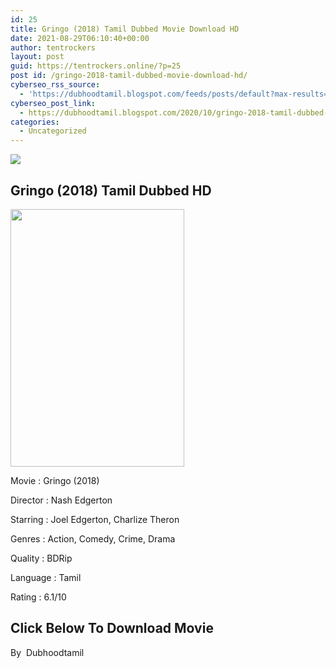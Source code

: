 ```yaml
---
id: 25
title: Gringo (2018) Tamil Dubbed Movie Download HD
date: 2021-08-29T06:10:40+00:00
author: tentrockers
layout: post
guid: https://tentrockers.online/?p=25
post id: /gringo-2018-tamil-dubbed-movie-download-hd/
cyberseo_rss_source:
  - 'https://dubhoodtamil.blogspot.com/feeds/posts/default?max-results=150&start-index=1'
cyberseo_post_link:
  - https://dubhoodtamil.blogspot.com/2020/10/gringo-2018-tamil-dubbed-movie-download.html
categories:
  - Uncategorized
---
```

<div class="media_block">
  <img src="https://1.bp.blogspot.com/-NSgBM1qqrbs/X5ER6O0YwaI/AAAAAAAACz0/5iwQJaLu6DMOQB3cxoMl5bu1S9O8x6S5QCNcBGAsYHQ/s72-w278-h412-c/MV5BMjAyMTk2MTQ3Ml5BMl5BanBnXkFtZTgwNDQ2ODE0NDM%2540._V1_.jpg" class="media_thumbnail" />
</div>

## Gringo (2018) Tamil Dubbed HD

<div class="separator">
  <a href="https://1.bp.blogspot.com/-NSgBM1qqrbs/X5ER6O0YwaI/AAAAAAAACz0/5iwQJaLu6DMOQB3cxoMl5bu1S9O8x6S5QCNcBGAsYHQ/s2048/MV5BMjAyMTk2MTQ3Ml5BMl5BanBnXkFtZTgwNDQ2ODE0NDM%2540._V1_.jpg" imageanchor="1"><img loading="lazy" border="0" data-original-height="2048" data-original-width="1382" height="412" src="https://1.bp.blogspot.com/-NSgBM1qqrbs/X5ER6O0YwaI/AAAAAAAACz0/5iwQJaLu6DMOQB3cxoMl5bu1S9O8x6S5QCNcBGAsYHQ/w278-h412/MV5BMjAyMTk2MTQ3Ml5BMl5BanBnXkFtZTgwNDQ2ODE0NDM%2540._V1_.jpg" width="278" /></a>
</div>

Movie	<span></span>:	<span></span>Gringo (2018)&nbsp;

Director	<span></span>:	<span></span>Nash Edgerton&nbsp;

Starring	<span></span>:	<span></span>Joel Edgerton, Charlize Theron&nbsp;

Genres	<span></span>:	<span></span>Action, Comedy, Crime, Drama&nbsp;

Quality	<span></span>:	<span></span>BDRip&nbsp;

Language	<span></span>:	<span></span>Tamil&nbsp;

Rating	<span></span>:	<span></span>6.1/10

## <span><b>Click Below To Download Movie</b></span>

By&nbsp; Dubhoodtamil